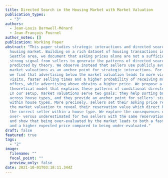 ```yaml
---
title: Directed Search in the Housing Market with Market Valuation
publication_types:
  - "3"
authors:
  - Jean-Louis Barnwell-Ménard
  - Jean-François Fournel
author_notes: []
publication: Working Paper
abstract: "This paper studies strategic interactions and directed search in the
  housing market. Building on a rich dataset of housing transactions in the
  Seattle area, we document that asking prices alone are not a sufficiently
  strong signal from sellers to generate the patterns of directed search
  predicted by theory. We observe instead that sellers use publicly available
  market valuations as an anchor point for strategic interactions. For example,
  we find that advertising below the market valuation leads to more virtual
  visits, faster selling times and a higher probability of receiving multiple
  offers, while advertising above obtains a higher price. We propose a
  theoretical model that explains these patterns of conditional directed search.
  In our setup, market valuations serve two goals: they help sorting buyers
  across house types, and they provide an anchor point for sellers' strategies
  within house types. More precisely, sellers set their asking price relative to
  the market valuation to reveal their reservation value which direct buyers to
  the correct seller within a house type. We explore the consequences of being
  over- versus underestimated for two sellers with the same reservation value
  and show that being over-evaluated by the market leads to both a faster sale
  and a higher expected price compared to being under-evaluated."
draft: false
featured: true
tags:
  - "2"
image:
  filename: ""
  focal_point: ""
  preview_only: false
date: 2021-10-01T03:18:11.344Z
---
```

